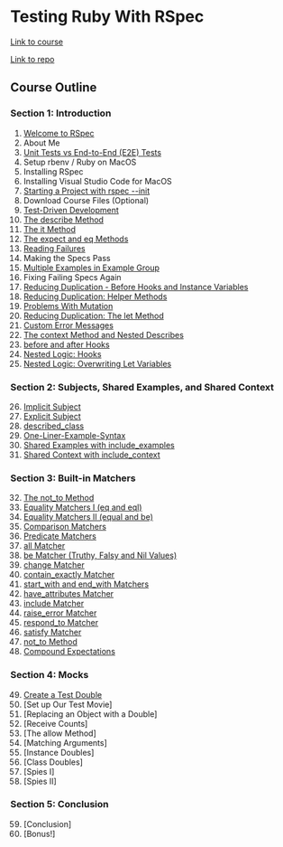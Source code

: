 # Testing Ruby With RSpec

[Link to course](https://www.udemy.com/course/testing-ruby-with-rspec/learn/lecture/12409324#overview)

[Link to repo](https://github.com/iainaitken/courses/tree/main/udemy/testing_ruby)

## Course Outline

### Section 1: Introduction

1. [Welcome to RSpec](https://github.com/iainaitken/courses/blob/main/udemy/testing_ruby/notes/1-welcome-to-rspec.md)
2. About Me
3. [Unit Tests vs End-to-End (E2E) Tests](https://github.com/iainaitken/courses/blob/main/udemy/testing_ruby/notes/3-unit-tests-vs-end-to-end-tests.md)
4. Setup rbenv / Ruby on MacOS
5. Installing RSpec
6. Installing Visual Studio Code for MacOS
7. [Starting a Project with rspec --init](https://github.com/iainaitken/courses/blob/main/udemy/testing_ruby/notes/6-starting-a-project-with-rspec.md)
8. Download Course Files (Optional)
9. [Test-Driven Development](https://github.com/iainaitken/courses/blob/main/udemy/testing_ruby/notes/9-test-driven-development.md)
10. [The describe Method](https://github.com/iainaitken/courses/blob/main/udemy/testing_ruby/notes/10-the-describe-method.md)
11. [The it Method](https://github.com/iainaitken/courses/blob/main/udemy/testing_ruby/notes/11-the-it-method.md)
12. [The expect and eq Methods](https://github.com/iainaitken/courses/blob/main/udemy/testing_ruby/notes/12-the-expect-and-eq-methds.md)
13. [Reading Failures](https://github.com/iainaitken/courses/blob/main/udemy/testing_ruby/notes/13-reading-failures.md)
14. Making the Specs Pass
15. [Multiple Examples in Example Group](https://github.com/iainaitken/courses/blob/main/udemy/testing_ruby/notes/15-multiple-examples-in-example-group.md)
16. Fixing Failing Specs Again
17. [Reducing Duplication - Before Hooks and Instance Variables](https://github.com/iainaitken/courses/blob/main/udemy/testing_ruby/notes/17-reducing-duplication-before-hooks-and-instance-variables.md)
18. [Reducing Duplication: Helper Methods](https://github.com/iainaitken/courses/blob/main/udemy/testing_ruby/notes/18-reducing-duplication-helper-methods.md)
19. [Problems With Mutation](https://github.com/iainaitken/courses/blob/main/udemy/testing_ruby/notes/19-problems-with-mutation.md)
20. [Reducing Duplication: The let Method](https://github.com/iainaitken/courses/blob/main/udemy/testing_ruby/notes/20-reducing-duplication-the-let-method.md)
21. [Custom Error Messages](https://github.com/iainaitken/courses/blob/main/udemy/testing_ruby/notes/21-custom-error-messages.md)
22. [The context Method and Nested Describes](https://github.com/iainaitken/courses/blob/main/udemy/testing_ruby/notes/22-the-context-method-and-nested-describes.md)
23. [before and after Hooks](https://github.com/iainaitken/courses/blob/main/udemy/testing_ruby/notes/23-before-and-after-hooks.md)
24. [Nested Logic: Hooks](https://github.com/iainaitken/courses/blob/main/udemy/testing_ruby/notes/24-nested-logic-hooks.md)
25. [Nested Logic: Overwriting Let Variables](https://github.com/iainaitken/courses/blob/main/udemy/testing_ruby/notes/25-nested-logic-overwriting-let-variables.md)

### Section 2: Subjects, Shared Examples, and Shared Context

26. [Implicit Subject](https://github.com/iainaitken/courses/blob/main/udemy/testing_ruby/notes/26-implicit-subject.md)
27. [Explicit Subject](https://github.com/iainaitken/courses/blob/main/udemy/testing_ruby/notes/27-explicit-subject.md)
28. [described_class](https://github.com/iainaitken/courses/blob/main/udemy/testing_ruby/notes/28-described-class.md)
29. [One-Liner-Example-Syntax](https://github.com/iainaitken/courses/blob/main/udemy/testing_ruby/notes/29-one-liner-example-syntax.md)
30. [Shared Examples with include_examples](https://github.com/iainaitken/courses/blob/main/udemy/testing_ruby/notes/30-shared-examples-with-include_examples.md)
31. [Shared Context with include_context](https://github.com/iainaitken/courses/blob/main/udemy/testing_ruby/notes/31-shared-context-with-include_context.md)

### Section 3: Built-in Matchers

32. [The not_to Method](https://github.com/iainaitken/courses/blob/main/udemy/testing_ruby/notes/32-the-not-to-method.md)
33. [Equality Matchers I (eq and eql)](https://github.com/iainaitken/courses/blob/main/udemy/testing_ruby/notes/33-equality-matchers-I.md)
34. [Equality Matchers II (equal and be)](https://github.com/iainaitken/courses/blob/main/udemy/testing_ruby/notes/34-equality-matchers-II.md)
35. [Comparison Matchers](https://github.com/iainaitken/courses/blob/main/udemy/testing_ruby/notes/35-comparison-matchers.md)
36. [Predicate Matchers](https://github.com/iainaitken/courses/blob/main/udemy/testing_ruby/notes/36-predicate-matchers.md)
37. [all Matcher](https://github.com/iainaitken/courses/blob/main/udemy/testing_ruby/notes/37-all-matcher.md)
38. [be Matcher (Truthy, Falsy and Nil Values)](https://github.com/iainaitken/courses/blob/main/udemy/testing_ruby/notes/38-be-matcher.md)
39. [change Matcher](https://github.com/iainaitken/courses/blob/main/udemy/testing_ruby/notes/39-change-matcher.md)
40. [contain_exactly Matcher](https://github.com/iainaitken/courses/blob/main/udemy/testing_ruby/notes/40-contain-exactly-matcher.md)
41. [start_with and end_with Matchers](https://github.com/iainaitken/courses/blob/main/udemy/testing_ruby/notes/41-start-with-and-end-with-matchers.md)
42. [have_attributes Matcher](https://github.com/iainaitken/courses/blob/main/udemy/testing_ruby/notes/42-have-attributes-matcher.md)
43. [include Matcher](https://github.com/iainaitken/courses/blob/main/udemy/testing_ruby/notes/43-include-matcher.md)
44. [raise_error Matcher](https://github.com/iainaitken/courses/blob/main/udemy/testing_ruby/notes/44-raise-error-matcher.md)
45. [respond_to Matcher](https://github.com/iainaitken/courses/blob/main/udemy/testing_ruby/notes/45-respond-to-matcher.md)
46. [satisfy Matcher](https://github.com/iainaitken/courses/blob/main/udemy/testing_ruby/notes/46-satisfy-matcher.md)
47. [not_to Method](https://github.com/iainaitken/courses/blob/main/udemy/testing_ruby/notes/47-not-to-method.md)
48. [Compound Expectations](https://github.com/iainaitken/courses/blob/main/udemy/testing_ruby/notes/48-compound-expectations.md)

### Section 4: Mocks

49. [Create a Test Double](https://github.com/iainaitken/courses/blob/main/udemy/testing_ruby/notes/49-create-a-test-double.md)
50. [Set up Our Test Movie]
51. [Replacing an Object with a Double]
52. [Receive Counts]
53. [The allow Method]
54. [Matching Arguments]
55. [Instance Doubles]
56. [Class Doubles]
57. [Spies I]
58. [Spies II]

### Section 5: Conclusion

59. [Conclusion]
60. [Bonus!]
